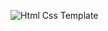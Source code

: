![Html Css Template](https://github.com/ozlemdemirkiran/html-css-template/assets/80256818/f53eb5b1-cc4b-445d-8b85-34411915f41a)
